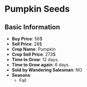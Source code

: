 # Pumpkin Seeds

## Basic Information

- **Buy Price**: 56$
- **Sell Price**: 28$
- **Crop Name**: Pumpkin
- **Crop Sell Price**: 273$
- **Time to Grow**: 12 days.
- **Time to Grow again**: 6 days.
- **Sold by Wandering Salesman**: NO
- **Seasons**:
  - Fall
